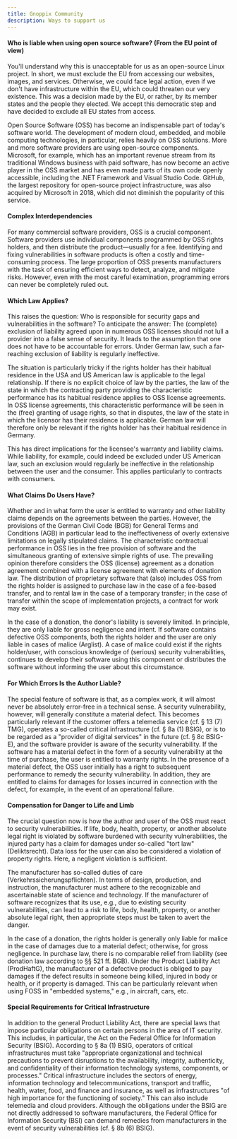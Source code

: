 ```yaml
---
title: Gnoppix Community 
description: Ways to support us
---
```


#### Who is liable when using open source software? (From the EU point of view)

You'll understand why this is unacceptable for us as an open-source Linux project. In short, we must exclude the EU from accessing our websites, images, and services. Otherwise, we could face legal action, even if we don't have infrastructure within the EU, which could threaten our very existence. This was a decision made by the EU, or rather, by its member states and the people they elected. We accept this democratic step and have decided to exclude all EU states from access. 

Open Source Software (OSS) has become an indispensable part of today's software world. The development of modern cloud, embedded, and mobile computing technologies, in particular, relies heavily on OSS solutions. More and more software providers are using open-source components. Microsoft, for example, which has an important revenue stream from its traditional Windows business with paid software, has now become an active player in the OSS market and has even made parts of its own code openly accessible, including the .NET Framework and Visual Studio Code. GitHub, the largest repository for open-source project infrastructure, was also acquired by Microsoft in 2018, which did not diminish the popularity of this service.

#### Complex Interdependencies

For many commercial software providers, OSS is a crucial component. Software providers use individual components programmed by OSS rights holders, and then distribute the product—usually for a fee. Identifying and fixing vulnerabilities in software products is often a costly and time-consuming process. The large proportion of OSS presents manufacturers with the task of ensuring efficient ways to detect, analyze, and mitigate risks. However, even with the most careful examination, programming errors can never be completely ruled out.

#### Which Law Applies?

This raises the question: Who is responsible for security gaps and vulnerabilities in the software? To anticipate the answer: The (complete) exclusion of liability agreed upon in numerous OSS licenses should not lull a provider into a false sense of security. It leads to the assumption that one does not have to be accountable for errors. Under German law, such a far-reaching exclusion of liability is regularly ineffective.

The situation is particularly tricky if the rights holder has their habitual residence in the USA and US American law is applicable to the legal relationship. If there is no explicit choice of law by the parties, the law of the state in which the contracting party providing the characteristic performance has its habitual residence applies to OSS license agreements. In OSS license agreements, this characteristic performance will be seen in the (free) granting of usage rights, so that in disputes, the law of the state in which the licensor has their residence is applicable. German law will therefore only be relevant if the rights holder has their habitual residence in Germany.

This has direct implications for the licensee's warranty and liability claims. While liability, for example, could indeed be excluded under US American law, such an exclusion would regularly be ineffective in the relationship between the user and the consumer. This applies particularly to contracts with consumers.

#### What Claims Do Users Have?

Whether and in what form the user is entitled to warranty and other liability claims depends on the agreements between the parties. However, the provisions of the German Civil Code (BGB) for General Terms and Conditions (AGB) in particular lead to the ineffectiveness of overly extensive limitations on legally stipulated claims. The characteristic contractual performance in OSS lies in the free provision of software and the simultaneous granting of extensive simple rights of use. The prevailing opinion therefore considers the OSS (license) agreement as a donation agreement combined with a license agreement with elements of donation law. The distribution of proprietary software that (also) includes OSS from the rights holder is assigned to purchase law in the case of a fee-based transfer, and to rental law in the case of a temporary transfer; in the case of transfer within the scope of implementation projects, a contract for work may exist.

In the case of a donation, the donor's liability is severely limited. In principle, they are only liable for gross negligence and intent. If software contains defective OSS components, both the rights holder and the user are only liable in cases of malice (Arglist). A case of malice could exist if the rights holder/user, with conscious knowledge of (serious) security vulnerabilities, continues to develop their software using this component or distributes the software without informing the user about this circumstance.

#### For Which Errors Is the Author Liable?

The special feature of software is that, as a complex work, it will almost never be absolutely error-free in a technical sense. A security vulnerability, however, will generally constitute a material defect. This becomes particularly relevant if the customer offers a telemedia service (cf. § 13 (7) TMG), operates a so-called critical infrastructure (cf. § 8a (1) BSIG), or is to be regarded as a "provider of digital services" in the future (cf. § 8c BSIG-E), and the software provider is aware of the security vulnerability. If the software has a material defect in the form of a security vulnerability at the time of purchase, the user is entitled to warranty rights. In the presence of a material defect, the OSS user initially has a right to subsequent performance to remedy the security vulnerability. In addition, they are entitled to claims for damages for losses incurred in connection with the defect, for example, in the event of an operational failure.

#### Compensation for Danger to Life and Limb

The crucial question now is how the author and user of the OSS must react to security vulnerabilities. If life, body, health, property, or another absolute legal right is violated by software burdened with security vulnerabilities, the injured party has a claim for damages under so-called "tort law" (Deliktsrecht). Data loss for the user can also be considered a violation of property rights. Here, a negligent violation is sufficient.

The manufacturer has so-called duties of care (Verkehrssicherungspflichten). In terms of design, production, and instruction, the manufacturer must adhere to the recognizable and ascertainable state of science and technology. If the manufacturer of software recognizes that its use, e.g., due to existing security vulnerabilities, can lead to a risk to life, body, health, property, or another absolute legal right, then appropriate steps must be taken to avert the danger.

In the case of a donation, the rights holder is generally only liable for malice in the case of damages due to a material defect; otherwise, for gross negligence. In purchase law, there is no comparable relief from liability (see donation law according to §§ 521 ff. BGB). Under the Product Liability Act (ProdHaftG), the manufacturer of a defective product is obliged to pay damages if the defect results in someone being killed, injured in body or health, or if property is damaged. This can be particularly relevant when using FOSS in "embedded systems," e.g., in aircraft, cars, etc.

#### Special Requirements for Critical Infrastructure

In addition to the general Product Liability Act, there are special laws that impose particular obligations on certain persons in the area of IT security. This includes, in particular, the Act on the Federal Office for Information Security (BSIG). According to § 8a (1) BSIG, operators of critical infrastructures must take "appropriate organizational and technical precautions to prevent disruptions to the availability, integrity, authenticity, and confidentiality of their information technology systems, components, or processes." Critical infrastructure includes the sectors of energy, information technology and telecommunications, transport and traffic, health, water, food, and finance and insurance, as well as infrastructures "of high importance for the functioning of society." This can also include telemedia and cloud providers. Although the obligations under the BSIG are not directly addressed to software manufacturers, the Federal Office for Information Security (BSI) can demand remedies from manufacturers in the event of security vulnerabilities (cf. § 8b (6) BSIG).
